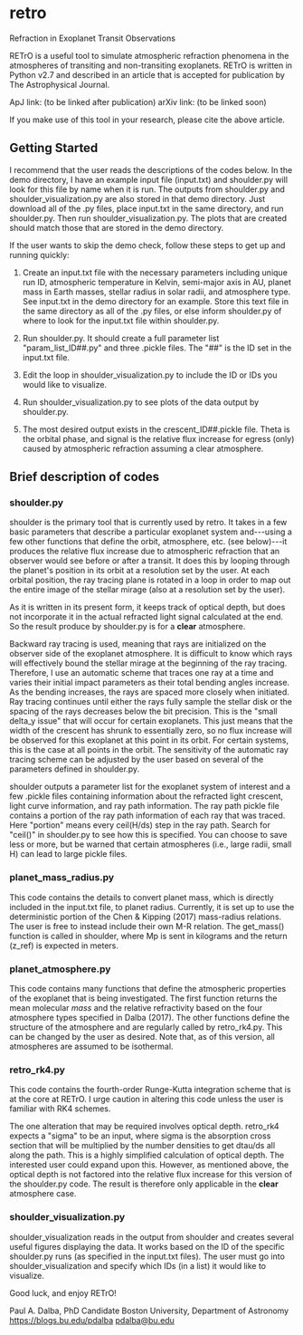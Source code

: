 # retro

Refraction in Exoplanet Transit Observations

RETrO is a useful tool to simulate atmospheric refraction phenomena in the atmospheres of transiting and non-transiting exoplanets. RETrO is written in Python v2.7 and described in an article that is accepted for publication by The Astrophysical Journal. 

ApJ link: (to be linked after publication)
arXiv link: (to be linked soon)

If you make use of this tool in your research, please cite the above article.


## Getting Started

I recommend that the user reads the descriptions of the codes below. In the demo directory, I have an example input file (input.txt) and shoulder.py will look for this file by name when it is run. The outputs from shoulder.py and shoulder_visualization.py are also stored in that demo directory. Just download all of the .py files, place input.txt in the same directory, and run shoulder.py. Then run shoulder_visualization.py. The plots that are created should match those that are stored in the demo directory.

If the user wants to skip the demo check, follow these steps to get up and running quickly:

1. Create an input.txt file with the necessary parameters including unique run ID, atmospheric temperature in Kelvin, semi-major axis in AU, planet mass in Earth masses, stellar radius in solar radii, and atmosphere type. See input.txt in the demo directory for an example. Store this text file in the same directory as all of the .py files, or else inform shoulder.py of where to look for the input.txt file within shoulder.py.

2. Run shoulder.py. It should create a full parameter list "param_list_ID##.py" and three .pickle files. The "##" is the ID set in the input.txt file.

3. Edit the loop in shoulder_visualization.py to include the ID or IDs you would like to visualize. 

4. Run shoulder_visualization.py to see plots of the data output by shoulder.py.

5. The most desired output exists in the crescent_ID##.pickle file. Theta is the orbital phase, and signal is the relative flux increase for egress (only) caused by atmospheric refraction assuming a clear atmosphere. 


## Brief description of codes

### shoulder.py

shoulder is the primary tool that is currently used by retro. It takes in a few basic parameters that describe a particular exoplanet system and---using a few other functions that define the orbit, atmosphere, etc. (see below)---it produces the relative flux increase due to atmospheric refraction that an observer would see before or after a transit. It does this by looping through the planet's position in its orbit at a resolution set by the user. At each orbital position, the ray tracing plane is rotated in a loop in order to map out the entire image of the stellar mirage (also at a resolution set by the user). 

As it is written in its present form, it keeps track of optical depth, but does not incorporate it in the actual refracted light signal calculated at the end. So the result produce by shoulder.py is for a **clear** atmosphere. 

Backward ray tracing is used, meaning that rays are initialized on the observer side of the exoplanet atmosphere. It is difficult to know which rays will effectively bound the stellar mirage at the beginning of the ray tracing. Therefore, I use an automatic scheme that traces one ray at a time and varies their initial impact parameters as their total bending angles increase. As the bending increases, the rays are spaced more closely when initiated. Ray tracing continues until either the rays fully sample the stellar disk or the spacing of the rays decreases below the bit precision. This is the "small delta_y issue" that will occur for certain exoplanets. This just means that the width of the crescent has shrunk to essentially zero, so no flux increase will be observed for this exoplanet at this point in its orbit. For certain systems, this is the case at all points in the orbit. The sensitivity of the automatic ray tracing scheme can be adjusted by the user based on several of the parameters defined in shoulder.py. 
 
shoulder outputs a parameter list for the exoplanet system of interest and a few .pickle files containing information about the refracted light crescent, light curve information, and ray path information. The ray path pickle file contains a portion of the ray path information of each ray that was traced. Here "portion" means every ceil(H/ds) step in the ray path. Search for "ceil()" in shoulder.py to see how this is specified. You can choose to save less or more, but be warned that certain atmospheres (i.e., large radii, small H) can lead to large pickle files.

### planet_mass_radius.py

This code contains the details to convert planet mass, which is directly included in the input.txt file, to planet radius. Currently, it is set up to use the deterministic portion of the Chen & Kipping (2017) mass-radius relations. The user is free to instead include their own M-R relation. The get_mass() function is called in shoulder, where Mp is sent in kilograms and the return (z_ref) is expected in meters.

### planet_atmosphere.py

This code contains many functions that define the atmospheric properties of the exoplanet that is being investigated. The first function returns the mean molecular *mass* and the relative refractivity based on the four atmosphere types specified in Dalba (2017). The other functions define the structure of the atmosphere and are regularly called by retro_rk4.py. This can be changed by the user as desired. Note that, as of this version, all atmospheres are assumed to be isothermal.

### retro_rk4.py

This code contains the fourth-order Runge-Kutta integration scheme that is at the core at RETrO. I urge caution in altering this code unless the user is familiar with RK4 schemes.

The one alteration that may be required involves optical depth. retro_rk4 expects a "sigma" to be an input, where sigma is the absorption cross section that will be multiplied by the number densities to get dtau/ds all along the path. This is a highly simplified calculation of optical depth. The interested user could expand upon this. However, as mentioned above, the optical depth is not factored into the relative flux increase for this version of the shoulder.py code. The result is therefore only applicable in the **clear** atmosphere case.

### shoulder_visualization.py

shoulder_visualization reads in the output from shoulder and creates several useful figures displaying the data. It works based on the ID of the specific shoulder.py runs (as specified in the input.txt files). The user must go into shoulder_visualization and specify which IDs (in a list) it would like to visualize. 


Good luck, and enjoy RETrO!

Paul A. Dalba, PhD Candidate
Boston University, Department of Astronomy
https://blogs.bu.edu/pdalba
pdalba@bu.edu
